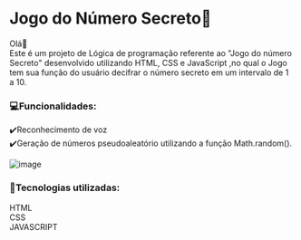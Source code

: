 # Jogo do Número Secreto🤖

Olá👋<br>
   Este é um projeto de Lógica de programação referente ao "Jogo do número Secreto" desenvolvido utilizando HTML, CSS e JavaScript ,no qual o Jogo tem sua função do usuário decifrar o número secreto em um intervalo de 1 a 10.<br>
   
### 💻Funcionalidades:

✔️Reconhecimento de voz<br>
✔️Geração de números pseudoaleatório utilizando a função Math.random().
<br>



![image](https://github.com/BeatrizFerreiraBa/alura-numero-secreto/assets/169730387/86cc3ba5-f8a5-4549-935b-57a0de4f8e15)


<h3>🚀Tecnologias utilizadas:</h3>

HTML<br>
CSS<br>
JAVASCRIPT<br>


